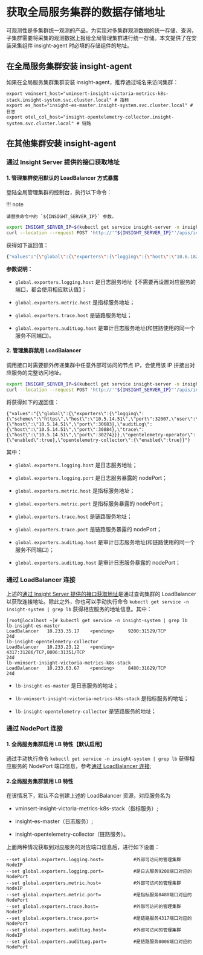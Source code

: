# 获取全局服务集群的数据存储地址

可观测性是多集群统一观测的产品，为实现对多集群观测数据的统一存储、查询，子集群需要将采集的观测数据上报给全局管理集群进行统一存储。本文提供了在安装采集组件 insight-agent 时必填的存储组件的地址。

## 在全局服务集群安装 insight-agent

如果在全局服务集群集群安装 insight-agent，推荐通过域名来访问集群：

```shell
export vminsert_host="vminsert-insight-victoria-metrics-k8s-stack.insight-system.svc.cluster.local" # 指标
export es_host="insight-es-master.insight-system.svc.cluster.local" # 日志
export otel_col_host="insight-opentelemetry-collector.insight-system.svc.cluster.local" # 链路
```

## 在其他集群安装 insight-agent

### 通过 Insight Server 提供的接口获取地址

#### 1. 管理集群使用默认的 LoadBalancer 方式暴露

登陆全局管理集群的控制台，执行以下命令：

!!! note

	请替换命令中的 `${INSIGHT_SERVER_IP}` 参数。

```bash
export INSIGHT_SERVER_IP=$(kubectl get service insight-server -n insight-system --output=jsonpath={.spec.clusterIP})
curl --location --request POST 'http://'"${INSIGHT_SERVER_IP}"'/apis/insight.io/v1alpha1/agentinstallparam'
```

获得如下返回值：

```bash
{"values":"{\"global\":{\"exporters\":{\"logging\":{\"host\":\"10.6.182.32\"},\"metric\":{\"host\":\"10.6.182.32\"},\"auditLog\":{\"host\":\"10.6.182.32\"},\"trace\":{\"host\":\"10.6.182.32\"}}},\"opentelemetry-operator\":{\"enabled\":true},\"opentelemetry-collector\":{\"enabled\":true}}"}
```

**参数说明：**

- `global.exporters.logging.host` 是日志服务地址【不需要再设置对应服务的端口，都会使用相应默认值】；
  
- `global.exporters.metric.host` 是指标服务地址；

- `global.exporters.trace.host` 是链路服务地址；

- `global.exporters.auditLog.host` 是审计日志服务地址(和链路使用的同一个服务不同端口)。

#### 2. 管理集群禁用 LoadBalancer

调用接口时需要额外传递集群中任意外部可访问的节点 IP，会使用该 IP 拼接出对应服务的完整访问地址。

```bash
export INSIGHT_SERVER_IP=$(kubectl get service insight-server -n insight-system --output=jsonpath={.spec.clusterIP})
curl --location --request POST 'http://'"${INSIGHT_SERVER_IP}"'/apis/insight.io/v1alpha1/agentinstallparam' --data '{"extra": {"EXPORTER_EXTERNAL_IP": "10.5.14.51"}}'
```

将获得如下的返回值：

```shell
{"values":"{\"global\":{\"exporters\":{\"logging\":{\"scheme\":\"https\",\"host\":\"10.5.14.51\",\"port\":32007,\"user\":\"elastic\",\"password\":\"j8V1oVoM1184HvQ1F3C8Pom2\"},\"metric\":{\"host\":\"10.5.14.51\",\"port\":30683},\"auditLog\":{\"host\":\"10.5.14.51\",\"port\":30884},\"trace\":{\"host\":\"10.5.14.51\",\"port\":30274}}},\"opentelemetry-operator\":{\"enabled\":true},\"opentelemetry-collector\":{\"enabled\":true}}"}
```

其中：

- `global.exporters.logging.host` 是日志服务地址；

- `global.exporters.logging.port` 是日志服务暴露的 nodePort；

- `global.exporters.metric.host` 是指标服务地址；

- `global.exporters.metric.port` 是指标服务暴露的 nodePort；

- `global.exporters.trace.host` 是链路服务地址；

- `global.exporters.trace.port` 是链路服务暴露的 nodePort；

- `global.exporters.auditLog.host` 是审计日志服务地址(和链路使用的同一个服务不同端口)；

- `global.exporters.auditLog.host` 是审计日志服务暴露的 nodePort；

### 通过 LoadBalancer 连接

上述的[通过 Insight Server 提供的接口获取地址](#通过-insight-server-提供的接口获取地址)是通过查询集群的 LoadBalancer 以获取连接地址。除此之外，你也可以手动执行命令 `kubectl get service -n insight-system | grep lb` 获得相应服务的地址信息。其中：

```shell
[root@localhost ~]# kubectl get service -n insight-system | grep lb
lb-insight-es-master                                             LoadBalancer   10.233.35.17    <pending>     9200:31529/TCP                                                              24d
lb-insight-opentelemetry-collector                               LoadBalancer   10.233.23.12    <pending>     4317:31286/TCP,8006:31351/TCP                                               24d
lb-vminsert-insight-victoria-metrics-k8s-stack                   LoadBalancer   10.233.63.67    <pending>     8480:31629/TCP                                                              24d
```

- `lb-insight-es-master` 是日志服务的地址；
  
- `lb-vminsert-insight-victoria-metrics-k8s-stack` 是指标服务的地址；
  
- `lb-insight-opentelemetry-collector` 是链路服务的地址；

### 通过 NodePort 连接

#### 1. 全局服务集群启用 LB 特性【默认启用】

通过手动执行命令 `kubectl get service -n insight-system | grep lb` 获得相应服务的 NodePort 端口信息，参考[通过 LoadBalancer 连接](#通过-loadbalancer-连接);  

#### 2.全局服务集群禁用 LB 特性

在该情况下，默认不会创建上述的 LoadBalancer 资源，对应服务名为

- vminsert-insight-victoria-metrics-k8s-stack（指标服务）;

- insight-es-master（日志服务）;

- insight-opentelemetry-collector（链路服务）。

上面两种情况获取到对应服务的对应端口信息后，进行如下设置：

```shell
--set global.exporters.logging.host=           #外部可访问的管理集群NodeIP
--set global.exporters.logging.port=           #是日志服务9200端口对应的NodePort
--set global.exporters.metric.host=            #外部可访问的管理集群NodeIP
--set global.exporters.metric.port=            #是指标服务8480端口对应的NodePort
--set global.exporters.trace.host=             #外部可访问的管理集群NodeIP
--set global.exporters.trace.port=             #是链路服务4317端口对应的NodePort
--set global.exporters.auditLog.host=          #外部可访问的管理集群NodeIP
--set global.exporters.auditLog.port=          #是链路服务8006端口对应的NodePort
```
